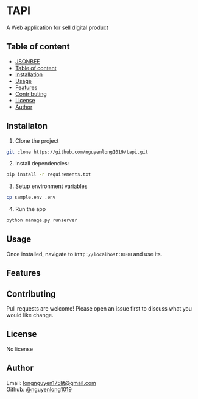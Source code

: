 # TAPI 

A Web application for sell digital product  

## Table of content 
- [JSONBEE](#jsonbee)
 - [Table of content](#table-of-content)
 - [Installation](#installaton)
 - [Usage](#usage)
 - [Features](#features)
 - [Contributing](#contributing)
 - [License](#license)
 - [Author](#author)

## Installaton  
1. Clone the project 
```bash
git clone https://github.com/nguyenlong1019/tapi.git 
```
2. Install dependencies:
```bash
pip install -r requirements.txt 
```
3. Setup environment variables
```bash
cp sample.env .env
```
4. Run the app 
```bash
python manage.py runserver
```

## Usage
Once installed, navigate to `http://localhost:8000` and use its.  

## Features


## Contributing 
Pull requests are welcome! Please open an issue first to discuss what you would like change.

## License  
No license  

## Author 
Email: longnguyen175lit@gmail.com  
Github: [@nguyenlong1019](https://github.com/nguyenlong1019)